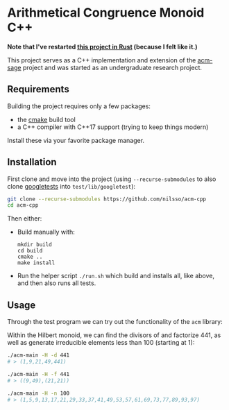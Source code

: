 # Arithmetical Congruence Monoid C++

**Note that I've restarted [this project in Rust][rust-acm]
(because I felt like it.)**

[rust-acm]: https://github.com/nilsso/acm-rust

This project serves as a C++ implementation and extension of the
[acm-sage][acm-sage] project and was started as an undergraduate research
project.

<!--
   -## License
   -
   -This project was organized using [cmake-project-template][cpt] as a scaffold.
   -->

## Requirements

Building the project requires only a few packages:
- the [cmake](https://cmake.org/) build tool
- a C++ compiler with C++17 support (trying to keep things modern)

Install these via your favorite package manager.

## Installation

First clone and move into the project
(using `--recurse-submodules` to also clone [googletests]
into `test/lib/googletest`):

[googletests]: https://github.com/google/googletest

```bash
git clone --recurse-submodules https://github.com/nilsso/acm-cpp
cd acm-cpp
```

Then either:

- Build manually with:
    ```base
    mkdir build
    cd build
    cmake ..
    make install
    ```
- Run the helper script `./run.sh` which build and installs all, like above,
and then also runs all tests.


## Usage

Through the test program we can try out the functionality of the `acm` library:

Within the Hilbert monoid, we can find the divisors of and factorize 441, as
well as generate irreducible elements less than 100 (starting at 1):

```bash
./acm-main -H -d 441
# > (1,9,21,49,441)

./acm-main -H -f 441
# > ((9,49),(21,21))

./acm-main -H -n 100
# > (1,5,9,13,17,21,29,33,37,41,49,53,57,61,69,73,77,89,93,97)
```

<!--
   -## Miscellaneous other usages
   -
   -- building:
   -`mkdir -p build/manual && (cd build/manual && cmake ../.. && make && make install)`
   -
   -- (re)building:
   -`(cd build/manual && make && make install)`
   -
   -- cleaning:
   -`rm -rf ./{bin,lib,include,build}`
   -
   -- serve README.md (requiring [grip][grip]):
   -`nohup grip README >/dev/null 2>&1 &`
   -->

[acm-sage]:https://github.com/coneill-math/acm-sage
[cpt]:https://github.com/kigster/cmake-project-template
[grip]:https://github.com/joeyespo/grip
